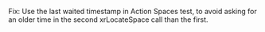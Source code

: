 Fix: Use the last waited timestamp in Action Spaces test, to avoid asking for an older time in the second xrLocateSpace call than the first.
